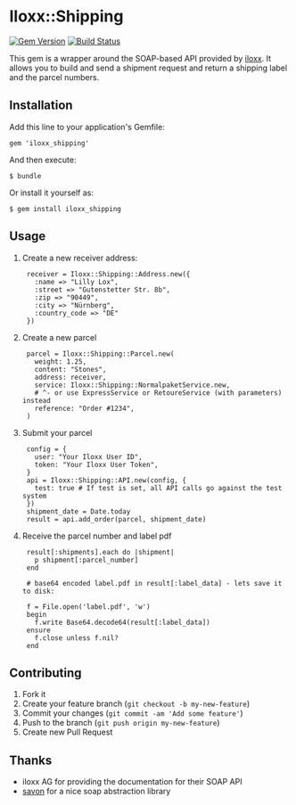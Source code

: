 # Iloxx::Shipping

[![Gem Version](https://img.shields.io/gem/v/iloxx_shipping.svg)](http://rubygems.org/gems/iloxx_shipping) [![Build Status](https://travis-ci.org/robbi5/iloxx_shipping.svg)](https://travis-ci.org/robbi5/iloxx_shipping)

This gem is a wrapper around the SOAP-based API provided by [iloxx](http://iloxx.de). It allows you to build and send a shipment request and return a shipping label and the parcel numbers.

## Installation

Add this line to your application's Gemfile:

    gem 'iloxx_shipping'

And then execute:

    $ bundle

Or install it yourself as:

    $ gem install iloxx_shipping

## Usage

1. Create a new receiver address:

        receiver = Iloxx::Shipping::Address.new({
          :name => "Lilly Lox",
          :street => "Gutenstetter Str. 8b",
          :zip => "90449",
          :city => "Nürnberg",
          :country_code => "DE"
        })

2. Create a new parcel

        parcel = Iloxx::Shipping::Parcel.new(
          weight: 1.25,
          content: "Stones",
          address: receiver,
          service: Iloxx::Shipping::NormalpaketService.new,
          # ^- or use ExpressService or RetoureService (with parameters) instead
          reference: "Order #1234",
        )

3. Submit your parcel

        config = {
          user: "Your Iloxx User ID",
          token: "Your Iloxx User Token",
        }
        api = Iloxx::Shipping::API.new(config, {
          test: true # If test is set, all API calls go against the test system
        })
        shipment_date = Date.today
        result = api.add_order(parcel, shipment_date)


4. Receive the parcel number and label pdf

        result[:shipments].each do |shipment|
          p shipment[:parcel_number]
        end

        # base64 encoded label.pdf in result[:label_data] - lets save it to disk:

        f = File.open('label.pdf', 'w')
        begin
          f.write Base64.decode64(result[:label_data])
        ensure
          f.close unless f.nil?
        end


## Contributing

1. Fork it
2. Create your feature branch (`git checkout -b my-new-feature`)
3. Commit your changes (`git commit -am 'Add some feature'`)
4. Push to the branch (`git push origin my-new-feature`)
5. Create new Pull Request

## Thanks

* iloxx AG for providing the documentation for their SOAP API
* [savon](http://github.com/savonrb) for a nice soap abstraction library

